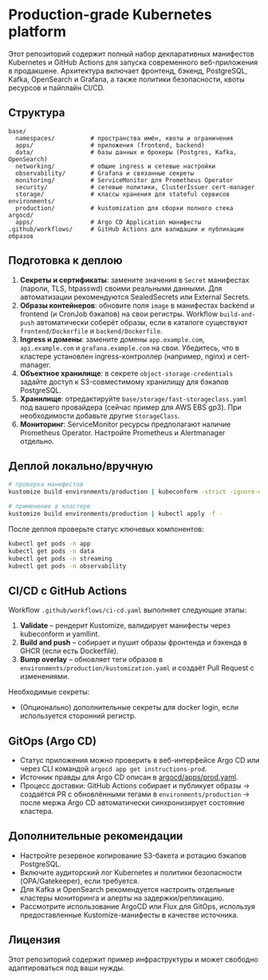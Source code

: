 # Production-grade Kubernetes platform

Этот репозиторий содержит полный набор декларативных манифестов Kubernetes и GitHub Actions для запуска современного веб-приложения в продакшене. Архитектура включает фронтенд, бэкенд, PostgreSQL, Kafka, OpenSearch и Grafana, а также политики безопасности, квоты ресурсов и пайплайн CI/CD.

## Структура

```
base/
  namespaces/          # пространства имён, квоты и ограничения
  apps/                # приложения (frontend, backend)
  data/                # базы данных и брокеры (Postgres, Kafka, OpenSearch)
  networking/          # общие ingress и сетевые настройки
  observability/       # Grafana и связанные секреты
  monitoring/          # ServiceMonitor для Prometheus Operator
  security/            # сетевые политики, ClusterIssuer cert-manager
  storage/             # классы хранения для stateful сервисов
environments/
  production/          # kustomization для сборки полного стека
argocd/
  apps/                # Argo CD Application манифесты
.github/workflows/     # GitHub Actions для валидации и публикации образов
```

## Подготовка к деплою

1. **Секреты и сертификаты**: замените значения в `Secret` манифестах (пароли, TLS, htpasswd) своими реальными данными. Для автоматизации рекомендуются SealedSecrets или External Secrets.
2. **Образы контейнеров**: обновите поля `image` в манифестах backend и frontend (и CronJob бэкапов) на свои регистры. Workflow `build-and-push` автоматически соберёт образы, если в каталоге существуют `frontend/Dockerfile` и `backend/Dockerfile`.
3. **Ingress и домены**: замените домены `app.example.com`, `api.example.com` и `grafana.example.com` на свои. Убедитесь, что в кластере установлен ingress-контроллер (например, nginx) и cert-manager.
4. **Объектное хранилище**: в секрете `object-storage-credentials` задайте доступ к S3-совместимому хранилищу для бэкапов PostgreSQL.
5. **Хранилище**: отредактируйте `base/storage/fast-storageclass.yaml` под вашего провайдера (сейчас пример для AWS EBS gp3). При необходимости добавьте другие `StorageClass`.
6. **Мониторинг**: ServiceMonitor ресурсы предполагают наличие Prometheus Operator. Настройте Prometheus и Alertmanager отдельно.

## Деплой локально/вручную

```bash
# проверка манифестов
kustomize build environments/production | kubeconform -strict -ignore-missing-schemas

# применение в кластере
kustomize build environments/production | kubectl apply -f -
```

После деплоя проверьте статус ключевых компонентов:

```bash
kubectl get pods -n app
kubectl get pods -n data
kubectl get pods -n streaming
kubectl get pods -n observability
```

## CI/CD с GitHub Actions

Workflow `.github/workflows/ci-cd.yaml` выполняет следующие этапы:

1. **Validate** – рендерит Kustomize, валидирует манифесты через kubeconform и yamllint.
2. **Build and push** – собирает и пушит образы фронтенда и бэкенда в GHCR (если есть Dockerfile).
3. **Bump overlay** – обновляет теги образов в `environments/production/kustomization.yaml` и создаёт Pull Request с изменениями.

Необходимые секреты:

- (Опционально) дополнительные секреты для docker login, если используется сторонний регистр.

## GitOps (Argo CD)

- Статус приложения можно проверить в веб-интерфейсе Argo CD или через CLI командой `argocd app get instructions-prod`.
- Источник правды для Argo CD описан в [argocd/apps/prod.yaml](argocd/apps/prod.yaml).
- Процесс доставки: GitHub Actions собирает и публикует образы → создаётся PR с обновлёнными тегами в `environments/production` → после мержа Argo CD автоматически синхронизирует состояние кластера.

## Дополнительные рекомендации

- Настройте резервное копирование S3-бакета и ротацию бэкапов PostgreSQL.
- Включите аудиторский лог Kubernetes и политики безопасности (OPA/Gatekeeper), если требуется.
- Для Kafka и OpenSearch рекомендуется настроить отдельные кластеры мониторинга и алерты на задержки/репликацию.
- Рассмотрите использование ArgoCD или Flux для GitOps, используя предоставленные Kustomize-манифесты в качестве источника.

## Лицензия

Этот репозиторий содержит пример инфраструктуры и может свободно адаптироваться под ваши нужды.
